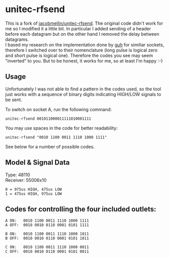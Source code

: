 # unitec-rfsend

This is a fork of [jacobmellin/unitec-rfsend](https://github.com/jacobmellin/unitec-rfsend). The original code didn't work for me so I modified it a little bit. In particular I added sending of a header before each datagram but on the other hand I removed the delay between datagrams.  
I based my research on the implementation done by [guh](https://github.com/guh/guh) for similiar sockets, therefore I switched over to their nomenclature (long pulse is logical zero and short pulse is logical one). Therefore the codes you see may seem "inverted" to you. But to be honest, it works for me, so at least I'm happy :-)

## Usage

Unfortunately I was not able to find a pattern in the codes used, so the tool just works with a sequence of binary digits indicating HIGH/LOW signals to be sent. 

To switch on socket A, run the following command:

```
unitec-rfsend 001011000011111010001111
```

You may use spaces in the code for better readability:

```
unitec-rfsend "0010 1100 0011 1110 1000 1111"
```

See below for a number of possible codes.


## Model & Signal Data

Type: 48110  
Receiver: 55006x10

```
0 = 975us HIGH, 475us LOW  
1 = 475us HIGH, 975us LOW
```

## Codes for controlling the four included outlets:

```
A ON:	0010 1100 0011 1110 1000 1111
A OFF:	0010 0010 0110 0001 0101 1111

B ON:	0010 1100 0011 1110 1000 1011
B OFF:	0010 0010 0110 0001 0101 1011

C ON:	0010 1100 0011 1110 1000 0011
C OFF:	0010 0010 0110 0001 0101 0011
```
